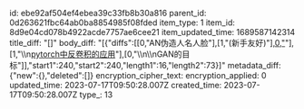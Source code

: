 id: ebe92af504ef4ebea39c33fb8b30a816
parent_id: 0d263621fbc64ab0ba8854985f08fded
item_type: 1
item_id: 8d9e04cd078b4922acde7757ae6cee21
item_updated_time: 1689587142314
title_diff: "[]"
body_diff: "[{\"diffs\":[[0,\"AN伪造人名人脸\"],[1,\"(新手友好)\"],[0,\"](https:\"]],\"start1\":193,\"start2\":193,\"length1\":16,\"length2\":22},{\"diffs\":[[0,\"1247775)\"],[1,\"\\\n[pytorch中反卷积的应用](https://zhuanlan.zhihu.com/p/485999111)\"],[0,\"\\\n\\\nGAN的目标\"]],\"start1\":240,\"start2\":240,\"length1\":16,\"length2\":73}]"
metadata_diff: {"new":{},"deleted":[]}
encryption_cipher_text: 
encryption_applied: 0
updated_time: 2023-07-17T09:50:28.007Z
created_time: 2023-07-17T09:50:28.007Z
type_: 13